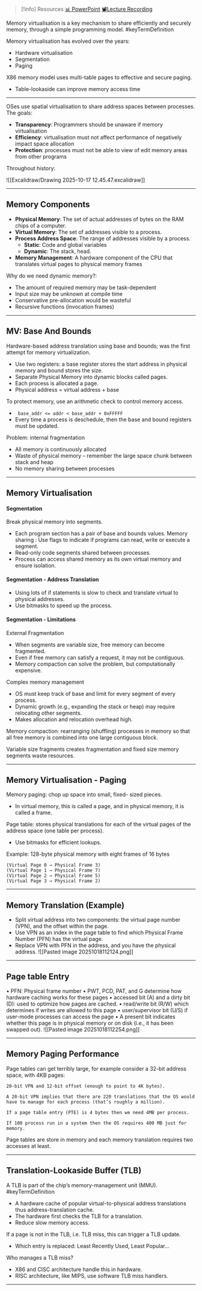
> [!info] Resources
> [📊 PowerPoint](MemoryVirtualisation.pdf)
> [📽️Lecture Recording]()

Memory virtualisation is a key mechanism to share efficiently and securely memory, through a simple programming model. #keyTermDefinition 

Memory virtualisation has evolved over the years: 
- Hardware virtualisation
- Segmentation
- Paging 

X86 memory model uses multi-table pages to effective and secure paging. 
- Table-lookaside can improve memory access time
---
OSes use spatial virtualisation to share address spaces between processes. The goals:
- **Transparency**: Programmers should be unaware if memory virtualisation
- **Efficiency**: virtualisation must not affect performance of negatively impact space allocation
- **Protection**: processes must not be able to view of edit memory areas from other programs

Throughout history:

![[Excalidraw/Drawing 2025-10-17 12.45.47.excalidraw]]

---
## Memory Components

- **Physical Memory**: The set of actual addresses of bytes on the RAM chips of a computer.
- **Virtual Memory**: The set of addresses visible to a process.
- **Process Address Space**: The range of addresses visible by a process.
	- **Static**: Code and global variables
	- **Dynamic**: The stack, head.
- **Memory Management**: A hardware component of the CPU that translates virtual pages to physical memory frames

 Why do we need dynamic memory?:
 - The amount of required memory may be task-dependent
 - Input size may be unknown at compile time
 - Conservative pre-allocation would be wasteful
 - Recursive functions (invocation frames)
---
## MV: Base And Bounds

Hardware-based address translation using base and bounds; was the first attempt for memory virtualization. 
- Use two registers: a base register stores the start address in physical memory and bound stores the size. 
- Separate Physical Memory into dynamic blocks called pages.
- Each process is allocated a page. 
- Physical address = virtual address + base

To protect memory, use an arithmetic check to control memory access. 
- ``` base_addr <= addr < base_addr + 0xFFFFF```
- Every time a process is deschedule, then the base and bound registers must be updated. 
 
Problem: internal fragmentation 
- All memory is continuously allocated 
- Waste of physical memory – remember the large space chunk between stack and heap 
- No memory sharing between processes 
---
## Memory Virtualisation

#### Segmentation
Break physical memory into segments. 
- Each program section has a pair of base and bounds values. 
Memory sharing : Use flags to indicate if programs can read, write or execute a segment. 
- Read-only code segments shared between processes. 
- Process can access shared memory as its own virtual memory and ensure isolation.

#### Segmentation - Address Translation
- Using lots of if statements is slow to check and translate virtual to physical addresses. 
- Use bitmasks to speed up the process.

#### Segmentation - Limitations
External Fragmentation 
- When segments are variable size, free memory can become fragmented. 
- Even if free memory can satisfy a request, it may not be contiguous. 
- Memory compaction can solve the problem, but computationally expensive. 

Complex memory management 
- OS must keep track of base and limit for every segment of every process. 
- Dynamic growth (e.g., expanding the stack or heap) may require relocating other segments. 
- Makes allocation and relocation overhead high. 

Memory compaction: rearranging (shuffling) processes in memory so that all free memory is combined into one large contiguous block.

Variable size fragments creates fragmentation and fixed size memory segments waste resources.

---
## Memory Virtualisation - Paging

Memory paging: chop up space into small, fixed- sized pieces. 
- In virtual memory, this is called a page, and in physical memory, it is called a frame. 

Page table: stores physical translations for each of the virtual pages of the address space (one table per process). 
- Use bitmasks for efficient lookups. 

Example: 128-byte physical memory with eight frames of 16 bytes 
```
(Virtual Page 0 → Physical Frame 3)
(Virtual Page 1 → Physical Frame 7)
(Virtual Page 2 → Physical Frame 5)
(Virtual Page 3 → Physical Frame 2)
```
---
##  Memory Translation (Example)

- Split virtual address into two components: the virtual page number (VPN), and the offset within the page.
- Use VPN as an index in the page table to find which Physical Frame Number (PFN) has the virtual page. 
- Replace VPN with PFN in the address, and you have the physical address.
![[Pasted image 20251018112124.png]]
---
## Page table Entry

• PFN: Physical frame number 
• PWT, PCD, PAT, and G determine how hardware caching works for these pages 
• accessed bit (A) and a dirty bit (D): used to optimize how pages are cached. 
• read/write bit (R/W) which determines if writes are allowed to this page 
• user/supervisor bit (U/S) if user-mode processes can access the page 
• A present bit indicates whether this page is in physical memory or on disk (i.e., it has been swapped out). 
![[Pasted image 20251018112254.png]]

---
## Memory Paging Performance

Page tables can get terribly large, for example consider a 32-bit address space, with 4KB pages:
```
20-bit VPN and 12-bit offset (enough to point to 4K bytes). 

A 20-bit VPN implies that there are 220 translations that the OS would have to manage for each process (that’s roughly a million). 

If a page table entry (PTE) is 4 bytes then we need 4MB per process. 

If 100 process run in a system then the OS requires 400 MB just for memory.
```
Page tables are store in memory and each memory translation requires two accesses at least. 

---
## Translation-Lookaside Buffer (TLB)

A TLB is part of the chip’s memory-management unit (MMU). #keyTermDefinition 
- A hardware cache of popular virtual-to-physical address translations thus address-translation cache. 
- The hardware first checks the TLB for a translation. 
- Reduce slow memory access. 

If a page is not in the TLB, i.e. TLB miss, this can trigger a TLB update. 
- Which entry is replaced: Least Recently Used, Least Popular… 

Who manages a TLB miss? 
- X86 and CISC architecture handle this in hardware. 
- RISC architecture, like MIPS, use software TLB miss handlers.
---